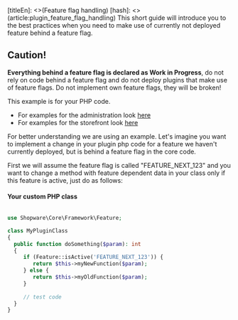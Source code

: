 [titleEn]: <>(Feature flag handling)
[hash]: <>(article:plugin_feature_flag_handling)
This short guide will introduce you to the best practices when you need to make use of currently not deployed feature behind a feature flag.
## Caution!
**Everything behind a feature flag is declared as Work in Progress**, do not rely on code behind a feature flag and do not deploy plugins that make use of feature flags.
Do not implement own feature flags, they will be broken!

This example is for your PHP code. 
* For examples for the administration look [here](./../../60-references-internals/20-administration/40-feature-flag-handling.md)
* For examples for the storefront look [here](./../../60-references-internals/30-storefront/50-feature-flag-handling.md)

For better understanding we are using an example. Let's imagine you want to implement a change in your plugin php code for a feature we haven't currently deployed, but is behind a feature flag in the core code.


First we will assume the feature flag is called "FEATURE_NEXT_123" and you want to change a method with feature dependent data in your class only if this feature is active, just do as follows:

#### Your custom PHP class
```php

use Shopware\Core\Framework\Feature;

class MyPluginClass
{
  public function doSomething($param): int
  {
     if (Feature::isActive('FEATURE_NEXT_123')) {
        return $this->myNewFunction($param);
     } else {
        return $this->myOldFunction($param);
     }   
 
     // test code
  }
}
```
